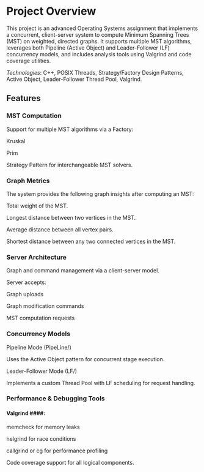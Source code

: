 # Project Overview #

This project is an advanced Operating Systems assignment that implements a concurrent, client-server system to compute Minimum Spanning Trees (MST) on weighted, directed graphs. It supports multiple MST algorithms, leverages both Pipeline (Active Object) and Leader-Follower (LF) concurrency models, and includes analysis tools using Valgrind and code coverage utilities.

*Technologies*: C++, POSIX Threads, Strategy/Factory Design Patterns, Active Object, Leader-Follower Thread Pool, Valgrind.

## Features ##

### MST Computation ###

Support for multiple MST algorithms via a Factory:

Kruskal

Prim

Strategy Pattern for interchangeable MST solvers.

### Graph Metrics ###

The system provides the following graph insights after computing an MST:

Total weight of the MST.

Longest distance between two vertices in the MST.

Average distance between all vertex pairs.

Shortest distance between any two connected vertices in the MST.

### Server Architecture ###
Graph and command management via a client-server model.

Server accepts:

Graph uploads

Graph modification commands

MST computation requests

### Concurrency Models ###

Pipeline Mode (PipeLine/)

Uses the Active Object pattern for concurrent stage execution.

Leader-Follower Mode (LF/)

Implements a custom Thread Pool with LF scheduling for request handling.

### Performance & Debugging Tools ###

#### Valgrind ####:

memcheck for memory leaks

helgrind for race conditions

callgrind or cg for performance profiling

Code coverage support for all logical components.


